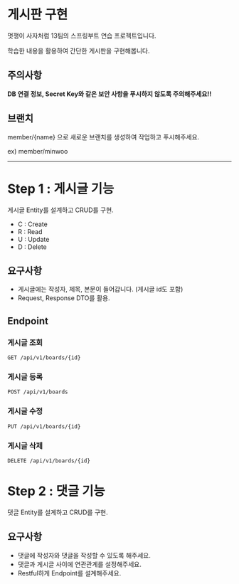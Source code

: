# 게시판 구현

멋쟁이 사자처럼 13팀의 스프링부트 연습 프로젝트입니다.

학습한 내용을 활용하여 간단한 게시판을 구현해봅니다.

## 주의사항

**DB 연결 정보, Secret Key와 같은 보안 사항을 푸시하지 않도록 주의해주세요!!**

## 브랜치

member/{name} 으로 새로운 브랜치를 생성하여 작업하고 푸시해주세요.

ex) member/minwoo

---
# Step 1 : 게시글 기능

게시글 Entity를 설계하고 CRUD를 구현.

+ C : Create
+ R : Read
+ U : Update
+ D : Delete

## 요구사항

+ 게시글에는 작성자, 제목, 본문이 들어갑니다. (게시글 id도 포함)
+ Request, Response DTO를 활용.

## Endpoint

### 게시글 조회

`GET /api/v1/boards/{id}`

### 게시글 등록

`POST /api/v1/boards`

### 게시글 수정

`PUT /api/v1/boards/{id}`

### 게시글 삭제

`DELETE /api/v1/boards/{id}`

# Step 2 : 댓글 기능

댓글 Entity를 설계하고 CRUD를 구현.

## 요구사항

+ 댓글에 작성자와 댓글을 작성할 수 있도록 해주세요.
+ 댓글과 게시글 사이에 연관관계를 설정해주세요.
+ Restful하게 Endpoint를 설계해주세요.